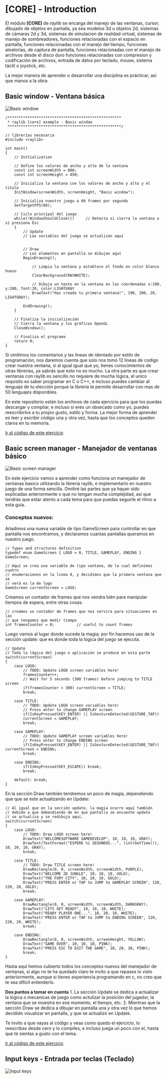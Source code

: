 # [CORE] - Introduction

El módulo **[CORE]** de *raylib* se encarga del manejo de las ventanas, cursor,
dibujado de objetos en pantalla, ya sea modelos 3d u objetos 2d, sistemas de 
cámaras 2d y 3d, sistemas de simulacion de realidad virtual, sistemas de manejo
de sombreadores, funciones relacionadas con el espacio en pantalla, funciones 
relacionadas con el manejo del tiempo, funciones aleatorias, de captura de 
pantalla, funciones relacionadas con el manejo de archivos desde el disco duro
funciones relacionadas con compresion y codificación de archivos, entrada de 
datos por teclado, mouse, sistema táctil o joystick, etc.

La mejor manera de aprender o desarrollar una disciplina es prácticar, así que
manos a la obra:

## Basic window - Ventana básica

![Basic window](/resources/basic-window.png)

```
/***************************************************
 * raylib [core] example - Basic window
 ***************************************************/

// librerías necesaria
#include <raylib>

int main() 
{
    // Initialization

    // Define los valores de ancho y alto de la ventana
    const int screenWidth = 800;
    const int screenHeight = 450;

    // Inicializa la ventana con los valores de ancho y alto y el titulo
    InitWindow(screenWidth, screenHeight, "Basic window");

    // Inicializa nuestro juego a 60 frames por segundo
    SetTargetFPS(60);
    
    // Ciclo principal del juego
    while(!WindowShouldClose())     // Detecta si cierra la ventana o si presiona Esc
    {
        // Update
        // Las variables del juego se actualizan aquí


        // Draw
        // Los elementos en pantalla se dibujan aquí
        BeginDrawing();
            
            // Limpia la ventana y establece el fondo en color blanco hueso
            ClearBackground(RAYWHITE);

            // Dibuja un texto en la ventana en las coordenadas x:190, y:200, font:20, color:LIGHTGRAY
            DrawText("Has creado tu primera ventana!", 190, 200, 20, LIGHTGRAY);

        EndDrawing();
    }

    // Finaliza la inicialización
    // Cierra la ventana y los gráficos OpenGL
    CloseWindow();

    // Finaliza el programa
    return 0;
}

```
Si omitimos los comentarios y las lineas de identado por estilo de programación,
nos daremos cuenta que solo nos tomó 12 lineas de codigo crear nuestra ventana,
si al igual igual que yo, tienes conocimientos de otras librerías, ya sabrás 
que esto no es mucho. La otra parte es que crear ventanas con raylib es sencillo
no requiere de mucha lógica, el unico requisito es saber programar en C o C++,
e incluso puedes cambiar al lenguaje de tu elección porque la librería te permite
desarrollar con mas de 50 lenguajes disponibles.

En este repositorio están los archivos de cada ejercicio para que los puedas
descargar y compilar, e incluso si eres un obsecado como yo, puedes reescribirlos
a tu propio gusto, estilo y forma. La mejor forma de aprender es leer y escribir 
código una y otra vez, hasta que los conceptos queden claros en tu memoria.

[Ir al código de este ejercicio](/basic-window.c)

## Basic screen manager - Manejador de ventanas básico

![Basic screen manager](/resources/basic-screen-manager.png)

En este ejercicio vamos a aprender como funciona un manejador de ventanas 
basico utilizando la librería raylib, e implementarlo en nuestro juego de una
forma sencilla. Omitiré las partes que ya hayan sido explicadas anteriormente o
que no tengan mucha complejidad, así que tendrás que estar atento a cada tema
para que puedas seguirle el ritmo a esta guía.

### Conceptos nuevos:

Añadimos una nueva variable de tipo GameScreen para controllar en que pantalla
nos encontramos, y declaramos cuantas pantallas queramos en nuestro juego.

```
// Types and structures definition
typedef enum GameScreen { LOGO = 0, TITLE, GAMEPLAY, ENDING } GameScreen;

// Aquí se crea una variable de tipo ventana, de la cual definimos cuatro
// enumeraciones en la linea 8, y decidimos que la primera ventana que se
// verá es la de logo
GameScreen currentScreen = LOGO;
```

Creamos un contador de frames que nos vendra bién para manipular tiempos de 
espera, entre otras cosas.

```
// creamos un contador de frames que nos servira para situaciones en las
// que tengamos que medir tiempo
int framesCounter = 0;          // useful to count frames
```

Luego vamos al lugar donde sucede la magia; por fin hacemos uso de la sección
update: que es donde toda la lógica del juego se ejecuta.

```
// Update
// Toda la lógica del juego o aplicación se produce en esta parte
switch(currentScreen)
{
    case LOGO:
        // TODO: Update LOGO screen variables here!
        framesCounter++;
        // Wait for 5 seconds (300 frames) before jumping to TITLE screen
        if(framesCounter > 300) currentScreen = TITLE;
        break;

    case TITLE:
        // TODO: Update LOGO screen variables here!
        // Press enter to change GAMEPLAY screen
        if(IsKeyPressed(KEY_ENTER) || IsGestureDetected(GESTURE_TAP))
        currentScreen = GAMEPLAY;
        break;

    case GAMEPLAY:
        // TODO: Update GAMEPLAY screen variables here!
        // Press enter to change ENDING screen
        if(IsKeyPressed(KEY_ENTER) || IsGestureDetected(GESTURE_TAP)) currentScreen = ENDING;
        break;

    case ENDING:
        if(IsKeyPressed(KEY_ESCAPE)) break;
        break;

    default: break;
}
```

En la sección Draw también tendremos un poco de magia, dependiendo que que se
este actualizando en Update:

```
// Al igual que en la sección update, la magia ocurre aquí también
// debido a que debendiendo de en que pantalla se encuente update
// se actualiza y se redibuja aquí.
switch(currentScreen)
{
    case LOGO:
        // TODO: Draw LOGO screen here!
        DrawText("WELCOMESOFTWARE GAMEDEVELOP", 10, 10, 10, GRAY);
        DrawText(TextFormat("ESPERE %i SEGUNDOS...", (int)GetTime()), 10, 20, 10, GRAY);
        break;

    case TITLE:
        // TODO: Draw TITLE screen here!
        DrawRectangle(0, 0, screenWidth, screenWidth, PURPLE);
        DrawText("WELCOME 2D JUNGLE", 10, 10, 10, GOLD);
        DrawText("THE FURY CITY", 10, 20, 10, GOLD);
        DrawText("PRESS ENTER or TAP to JUMP to GAMEPLAY SCREEN", 120, 220, 20, GOLD);
        break;
    
    case GAMEPLAY:
        DrawRectangle(0, 0, screenWidth, screenWidth, DARKGRAY);
        DrawText("LETS GET READY", 10, 10, 10, WHITE);
        DrawText("READY PLAYER ONE...", 10, 20, 10, WHITE);
        DrawText("PRESS ENTER or TAP to JUMP to ENDING SCREEN", 120, 220, 20, WHITE);
        break;

    case ENDING:
        DrawRectangle(0, 0, screenWidth, screenHeight, YELLOW);
        DrawText("GAME OVER", 10, 10, 10, PINK);
        DrawText("PRESS ESC TO EXIT THE GAME", 10, 20, 10, PINK);
        break;
}
```

Hasta aquí hemos cubierto todos los conceptos nuevos del manejador de ventanas,
si algo no te ha quedado claro te invito a que repases lo visto anteriormente, 
aunque si tienes experiencia programando en c, no creo que te sea difícil entenderlo.

**Dos puntos a tomar en cuenta**
    1. La sección Update se dedica a actualizar la lógica o mecanicas de juego 
    como actulizar la posición del jugador, la ventana que se muestra en ese
    momento, el tiempo, etc.
    2. Mientras que la sección Draw se dedica a dibujar en pantalla una y otra
    vez lo que hemos decidido visualizar en pantalla, y que se actualizó en Update. 

Te invito a que vayas al código y veas como quedo el ejercicio, lo reescribas 
desde cero y lo compiles, e incluso juega un poco con el, hasta que te sientas 
a gusto con el tema.

[Ir al código de este ejercicio](/basic-screen-manager.c)

## Input keys - Entrada por teclas (Teclado)

![Input keys](/resources/input-keys.png)
